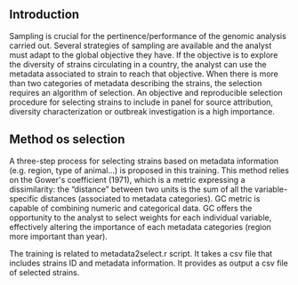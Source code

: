 ## Introduction
Sampling is crucial for the pertinence/performance of the genomic analysis carried out. Several strategies of sampling are available and the analyst must adapt to the global objective they have. If the objective is to explore the diversity of strains circulating in a country, the analyst can use the metadata associated to strain to reach that objective. When there is more than two categories of metadata describing the strains, the selection requires an algorithm of selection. 
An objective and reproducible selection procedure for selecting strains to include in panel for source attribution, diversity characterization or outbreak investigation is a high importance.   

## Method os selection
A three-step process for selecting strains based on metadata information (e.g. region, type of animal…) is proposed in this training. This method relies on the Gower's coefficient (1971), which is a metric expressing a dissimilarity: the “distance” between two units is the sum of all the variable-specific distances (associated to metadata categories). GC metric is capable of combining numeric and categorical data. 
GC offers the opportunity to the analyst to select weights for each individual variable, effectively altering the importance of each metadata categories (region more important than year).      

The training is related to metadata2select.r script. It takes a csv file that includes strains ID and metadata information. It provides as output a csv file of selected strains. 
